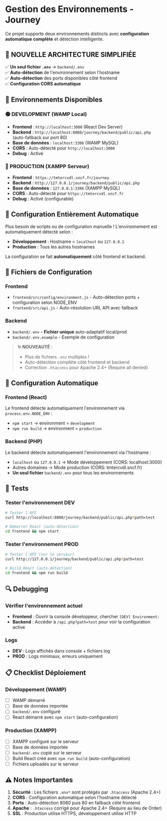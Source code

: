 # Gestion des Environnements - Journey

Ce projet supporte deux environnements distincts avec **configuration automatique complète** et détection intelligente.

## 📝 **NOUVELLE ARCHITECTURE SIMPLIFIÉE**

✅ **Un seul fichier `.env`** → `backend/.env`  
✅ **Auto-détection** de l'environnement selon l'hostname  
✅ **Auto-détection** des ports disponibles côté frontend  
✅ **Configuration CORS automatique**  

## 🔧 Environnements Disponibles

### 🟢 DEVELOPMENT (WAMP Local)
- **Frontend** : `http://localhost:3000` (React Dev Server)
- **Backend** : `http://localhost:8080/journey/backend/public/api.php` (auto-fallback sur port 80)
- **Base de données** : `localhost:3306` (WAMP MySQL)
- **CORS** : Auto-détecté pour `http://localhost:3000`
- **Debug** : Activé

### 🔴 PRODUCTION (XAMPP Serveur)
- **Frontend** : `https://tmtercvdl.sncf.fr/journey`
- **Backend** : `http://127.0.0.1/journey/backend/public/api.php`
- **Base de données** : `127.0.0.1:3306` (XAMPP MySQL)
- **CORS** : Auto-détecté pour `https://tmtercvdl.sncf.fr`
- **Debug** : Activé (configurable)

## 🚀 Configuration Entièrement Automatique

Plus besoin de scripts ou de configuration manuelle ! L'environnement est automatiquement détecté selon :

- **Développement** : Hostname = `localhost` ou `127.0.0.1`
- **Production** : Tous les autres hostnames

La configuration se fait **automatiquement** côté frontend et backend.

## 📁 Fichiers de Configuration

### Frontend
- `frontend/src/config/environment.js` - Auto-détection ports + configuration selon NODE_ENV
- `frontend/src/api.js` - Auto-résolution URL API avec fallback

### Backend  
- `backend/.env` - **Fichier unique** auto-adaptatif local/prod
- `backend/.env.example` - Exemple de configuration

> **✨ NOUVEAUTÉ** : 
> - Plus de fichiers `.env` multiples !
> - Auto-détection complète côté frontend et backend
> - Correction `.htaccess` pour Apache 2.4+ (Require all denied)

## 🔄 Configuration Automatique

### Frontend (React)
Le frontend détecte automatiquement l'environnement via `process.env.NODE_ENV` :
- `npm start` → environment = `development`
- `npm run build` → environment = `production`

### Backend (PHP)
Le backend détecte automatiquement l'environnement via l'hostname :
- `localhost` ou `127.0.0.1` → Mode développement (CORS: localhost:3000)
- Autres domaines → Mode production (CORS: tmtercvdl.sncf.fr)
- **Un seul fichier** `backend/.env` pour tous les environnements

## 🧪 Tests

### Tester l'environnement DEV
```bash
# Tester l'API
curl http://localhost:8080/journey/backend/public/api.php?path=test

# Démarrer React (auto-détection)
cd frontend && npm start
```

### Tester l'environnement PROD
```bash
# Tester l'API (sur le serveur)
curl http://127.0.0.1/journey/backend/public/api.php?path=test

# Build React (auto-détection)
cd frontend && npm run build
```

## 🔍 Debugging

### Vérifier l'environnement actuel
- **Frontend** : Ouvrir la console développeur, chercher `[DEV] Environment:`
- **Backend** : Accéder à `/api.php?path=test` pour voir la configuration active

### Logs
- **DEV** : Logs affichés dans console + fichiers log
- **PROD** : Logs minimaux, erreurs uniquement

## 📋 Checklist Déploiement

### Développement (WAMP)
- [ ] WAMP démarré
- [ ] Base de données importée
- [ ] `backend/.env` configuré
- [ ] React démarré avec `npm start` (auto-configuration)

### Production (XAMPP)
- [ ] XAMPP configuré sur le serveur
- [ ] Base de données importée
- [ ] `backend/.env` copié sur le serveur
- [ ] Build React créé avec `npm run build` (auto-configuration)
- [ ] Fichiers uploadés sur le serveur

## ⚠️ Notes Importantes

1. **Sécurité** : Les fichiers `.env*` sont protégés par `.htaccess` (Apache 2.4+)
2. **CORS** : Configuration automatique selon l'hostname détecté
3. **Ports** : Auto-détection 8080 puis 80 en fallback côté frontend
4. **Apache** : `.htaccess` corrigé pour Apache 2.4+ (Require au lieu de Order)
5. **SSL** : Production utilise HTTPS, développement utilise HTTP